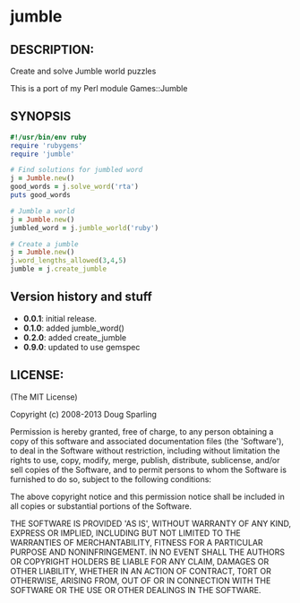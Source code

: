 # jumble


## DESCRIPTION:

Create and solve Jumble world puzzles

This is a port of my Perl module Games::Jumble


## SYNOPSIS

```ruby
#!/usr/bin/env ruby
require 'rubygems'
require 'jumble'

# Find solutions for jumbled word
j = Jumble.new()
good_words = j.solve_word('rta')
puts good_words

# Jumble a world
j = Jumble.new()
jumbled_word = j.jumble_world('ruby')

# Create a jumble
j = Jumble.new()
j.word_lengths_allowed(3,4,5)
jumble = j.create_jumble
```

## Version history and stuff

* **0.0.1**: initial release.
* **0.1.0**: added jumble_word()
* **0.2.0**: added create_jumble
* **0.9.0**: updated to use gemspec

## LICENSE:

(The MIT License)

Copyright (c) 2008-2013 Doug Sparling

Permission is hereby granted, free of charge, to any person obtaining
a copy of this software and associated documentation files (the
'Software'), to deal in the Software without restriction, including
without limitation the rights to use, copy, modify, merge, publish,
distribute, sublicense, and/or sell copies of the Software, and to
permit persons to whom the Software is furnished to do so, subject to
the following conditions:

The above copyright notice and this permission notice shall be
included in all copies or substantial portions of the Software.

THE SOFTWARE IS PROVIDED 'AS IS', WITHOUT WARRANTY OF ANY KIND,
EXPRESS OR IMPLIED, INCLUDING BUT NOT LIMITED TO THE WARRANTIES OF
MERCHANTABILITY, FITNESS FOR A PARTICULAR PURPOSE AND NONINFRINGEMENT.
IN NO EVENT SHALL THE AUTHORS OR COPYRIGHT HOLDERS BE LIABLE FOR ANY
CLAIM, DAMAGES OR OTHER LIABILITY, WHETHER IN AN ACTION OF CONTRACT,
TORT OR OTHERWISE, ARISING FROM, OUT OF OR IN CONNECTION WITH THE
SOFTWARE OR THE USE OR OTHER DEALINGS IN THE SOFTWARE.

